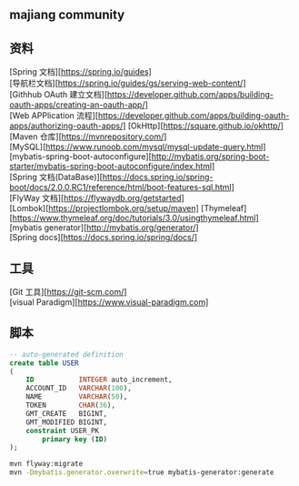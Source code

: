## majiang community


## 资料
[Spring 文档][https://spring.io/guides]   
[导航栏文档][https://spring.io/guides/gs/serving-web-content/]   
[Githhub OAuth 建立文档][https://developer.github.com/apps/building-oauth-apps/creating-an-oauth-app/]  
[Web APPlication 流程][https://developer.github.com/apps/building-oauth-apps/authorizing-oauth-apps/] 
[OkHttp][https://square.github.io/okhttp/]  
[Maven 仓库][https://mvnrepository.com/]  
[MySQL][https://www.runoob.com/mysql/mysql-update-query.html]   
[mybatis-spring-boot-autoconfigure][http://mybatis.org/spring-boot-starter/mybatis-spring-boot-autoconfigure/index.html]    
[Spring 文档(DataBase)][https://docs.spring.io/spring-boot/docs/2.0.0.RC1/reference/html/boot-features-sql.html]  
[FlyWay 文档][https://flywaydb.org/getstarted]    
[Lombok][https://projectlombok.org/setup/maven]
[Thymeleaf][https://www.thymeleaf.org/doc/tutorials/3.0/usingthymeleaf.html]    
[mybatis generator][http://mybatis.org/generator/]  
[Spring docs][https://docs.spring.io/spring/docs/]



## 工具
[Git 工具][https://git-scm.com/]  
[visual Paradigm][https://www.visual-paradigm.com]

## 脚本
```sql
-- auto-generated definition
create table USER
(
    ID           INTEGER auto_increment,
    ACCOUNT_ID   VARCHAR(100),
    NAME         VARCHAR(50),
    TOKEN        CHAR(36),
    GMT_CREATE   BIGINT,
    GMT_MODIFIED BIGINT,
    constraint USER_PK
        primary key (ID)
);
```

```bash
mvn flyway:migrate
mvn -Dmybatis.generator.overwrite=true mybatis-generator:generate
```